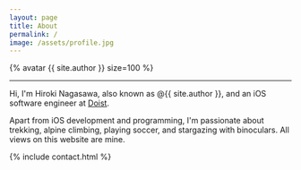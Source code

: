 ```yaml
---
layout: page
title: About
permalink: /
image: /assets/profile.jpg
---
```


{% avatar {{ site.author }} size=100 %}

---

Hi, I'm Hiroki Nagasawa, also known as @{{ site.author }}, and an iOS software engineer at [Doist](https://doist.com).

Apart from iOS development and programming, I'm passionate about trekking, alpine climbing, playing soccer, and stargazing with binoculars. All views on this website are mine.

{% include contact.html %}
